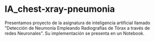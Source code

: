 # IA_chest-xray-pneumonia
Presentamos proyecto de la asignatura de inteligencia artificial llamado "Detección de Neumonía Empleando Radiografías de Tórax a través de redes Neuronales". Su implementación se presenta en un Notebook.

